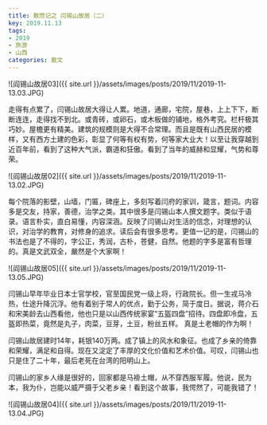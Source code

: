 ```yaml
---
title: 散而记之 闫锡山故居（二）
key: 2019.11.13
tags: 
- 2019
- 旅游
- 山西
categories: 散文
---
```


![阎锡山故居03]({{ site.url }}/assets/images/posts/2019/11/2019-11-13.03.JPG)

走得有点累了，闫锡山故居大得让人累。地道，通廊，宅院，屋巷，上上下下，断断连连，走得找不到北。或青砖，或卵石，或木板做的铺地，格外考究。栏杆极其巧妙。屋檐更有精美。建筑的规模则是大得不合常理。而且是既有山西民居的模样，又有西方土建的色彩，彰显了何等有权有势，何等家大业大！以至让我穿越到近百年前，看到了这种大气派，霸道和狂傲。看到了当年的威赫和显耀，气势和尊荣。

![阎锡山故居02]({{ site.url }}/assets/images/posts/2019/11/2019-11-13.02.JPG)

每个院落的影壁，山墙，门匾，碑座上，多刻写着闫府的家训，箴言，题词。内容多是交友，持家，善德，治学之类。其中很多是闫锡山本人撰文题字。类似于语录。语言朴实，直白易懂，内容深涵。反映了闫锡山对生活的信念，对理想的认识，对治学的教育，对修身的追求。读后会有很多思考。更值一记的是，闫锡山的书法也是了不得的，字公正，秀润，古朴，苍健，自然。他题的字多是富有哲理的。真是文武双全，嚴然是个大家啊！

![阎锡山故居05]({{ site.url }}/assets/images/posts/2019/11/2019-11-13.05.JPG)

闫锡山早年毕业日本士官学校，官至国民党一级上将，行政院长。但一生戎马冷热，仕途升降沉浮。他有着别于常人的优点，勤于公务，简于度日。据说，蒋介石和宋美龄去山西看他，他也只是以山西传统家宴“五盔四盘”招待。四盘即冷盘，五盔即热菜，竟然是丸子，肉菜，豆芽，土豆，粉丝五样。  真是土老帽的作为啊！ 

闫锡山故居建时14年，耗银140万两。成了镇上的风水和象征。也成了乡亲的倚靠和荣耀，满足和自得。现在又淀定了丰厚的文化价值和艺术价值。可叹，闫锡山也只是住了二十年，最后老死在台湾的阳明山上。

闫锡山的家乡人缘是很好的，回家都是马褂土帽，从不穿西服军履。他说，民为本，我为仆，岂能以威严摄于父老乡亲！看到这个故事，我愕然了，可能我错了！

![阎锡山故居04]({{ site.url }}/assets/images/posts/2019/11/2019-11-13.04.JPG)